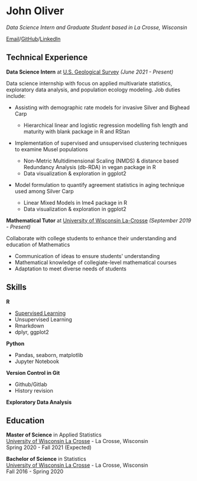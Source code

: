 # John Oliver

_Data Science Intern and Graduate Student based in La Crosse, Wisconsin_

[Email](mailto:oliver.john@uwlax.edu)/[GitHub](https://github.com/oliverjohnw)/[LinkedIn](https://www.linkedin.com/in/john-oliver-76508519a/)

## Technical Experience

**Data Science Intern** at [U.S. Geological Survey](https://www.usgs.gov/) _(June 2021 - Present)_ <br>

Data science internship with focus on applied multivariate statistics, exploratory data analysis, and population ecology modeling. Job duties include:
 -  Assisting with demographic rate models for invasive Silver and Bighead Carp
     - Hierarchical linear and logistic regression modelling fish length and maturity with blank package in R and RStan

 -  Implementation of supervised and unsupervised clustering techniques to examine Musel populations
     - Non-Metric Multidimensional Scaling (NMDS) & distance based Redundancy Analysis (db-RDA) in vegan package in R
     - Data visualization & exploration in ggplot2

 -  Model formulation to quantify agreement statistics in aging technique used among Silver Carp
     - Linear Mixed Models in lme4 package in R
     - Data visualization & exploration in ggplot2
 
**Mathematical Tutor** at [University of Wisconsin La-Crosse](https:https://www.uwlax.edu/) _(September 2019 - Present)_<br>

Collaborate with college students to enhance their understanding and education of Mathematics
 - Communication of ideas to ensure students' understanding
 - Mathematical knowledge of collegiate-level mathematical courses
 - Adaptation to meet diverse needs of students

## Skills

**R**
 - [Supervised Learning](https://github.com/oliverjohnw/supervised-learning)
 - Unsupervised Learning
 - Rmarkdown
 - dplyr, ggplot2

**Python**
 - Pandas, seaborn, matplotlib
 - Jupyter Notebook

**Version Control in Git**
 - Github/Gitlab
 - History revision

**Exploratory Data Analysis**


## Education

**Master of Science**  in Applied Statistics <br>
[University of Wisconsin La Crosse](https://www.uwlax.edu/grad/statistics/) - La Crosse, Wisconsin <br>
Spring 2020 - Fall 2021 (Expected)

**Bachelor of Science**  in Statistics <br>
[University of Wisconsin La Crosse](http://catalog.uwlax.edu/undergraduate/mathematics/statistics-bs/)  - La Crosse, Wisconsin <br>
Fall 2016 - Spring 2020 
